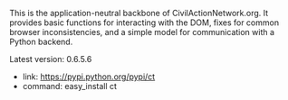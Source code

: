 This is the application-neutral backbone of CivilActionNetwork.org. It provides basic functions for interacting with the DOM, fixes for common browser inconsistencies, and a simple model for communication with a Python backend.

Latest version: 0.6.5.6
 - link: https://pypi.python.org/pypi/ct
 - command: easy_install ct